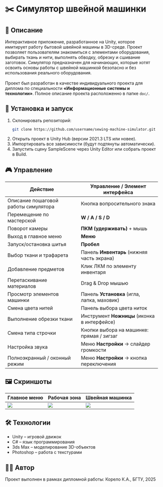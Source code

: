 # ✂️ Симулятор швейной машинки

## 📌 Описание
Интерактивное приложение, разработанное на Unity, которое имитирует работу бытовой швейной машины в 3D-среде. Проект позволяет пользователям знакомиться с элементами оборудования, выбирать ткань и нити, выполнять обводку, обрезку и сшивание заготовок. Симулятор предназначен для начинающих, которые хотят освоить основы работы с швейной машинкой безопасно и без использования реального оборудования. <br><br>
Проект был разработан в качестве индивидуального проекта для диплома по специальности **«Информационные системы и технологии»**. Полное описание проекта расположенно в папке `doc/`.

## 🚀 Установка и запуск
1. Склонировать репозиторий:
   ```bash
   git clone https://github.com/username/sewing-machine-simulator.git

2. Открыть проект в Unity Hub (версии 2021.3 LTS или новее).
3. Импортировать все зависимости (будут подтянуты автоматически).
4. Запустить сцену SampleScene через Unity Editor или собрать проект в Build.

## 🎮 Управление
| Действие                          | Управление / Элемент интерфейса |
|-----------------------------------|---------------------------------|
|Описание пошаговой работы симулятора| Кнопка вопросительного знака |
| Перемещение по мастерской         | **W / A / S / D**               |
| Поворот камеры                    | **ПКМ (удерживать)** + мышь     |
| Выход в главное меню              | **Меню**                         |
| Запуск/остановка шитья            | **Пробел**                      |
| Выбор ткани и трафарета           | Панель **Инвентарь** (нижняя часть экрана) |
| Добавление предметов              | Клик ЛКМ по элементу инвентаря  |
| Перетаскивание материалов         | Drag & Drop мышью               |
| Просмотр элементов машинки        | Панель **Установка** (игла, лапка, маховик) |
| Смена цвета нитей                 | Панель выбора цвета ниток       |
| Выполнение обрезки ткани          | Инструмент **Ножницы** (иконка в интерфейсе) |
| Смена типа строчки                | Кнопки выбора на машинке: прямая / зигзаг  |
| Настройка звука                   | Меню **Настройки** → слайдер громкости |
| Полноэкранный / оконный режим     | Меню **Настройки** → кнопка переключения |

## 🖼️ Скриншоты
| Главное меню                  | Рабочая зона                       | Швейная машинка                  |
| ----------------------------- | ---------------------------------- | -------------------------------- |
| ![](doc/screenshots/menu.png) | ![](doc/screenshots/workspace.png) | ![](doc/screenshots/machine.png) |

## 🛠️ Технологии
- Unity – игровой движок
- C# – язык программирования
- 3ds Max – моделирование 3D-объектов
- Photoshop – работа с текстурами

## 👩‍🎓 Автор
Проект выполнен в рамках дипломной работы:
Корело К.А., БГТУ, 2025
